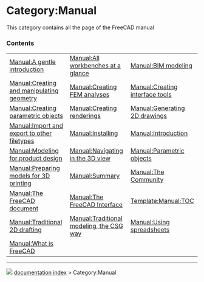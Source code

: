 # Category:Manual
This category contains all the page of the FreeCAD manual

### Contents

|     |     |     |
| --- | --- | --- |
| [Manual:A gentle introduction](Manual_A_gentle_introduction.md) | [Manual:All workbenches at a glance](Manual_All_workbenches_at_a_glance.md) | [Manual:BIM modeling](Manual_BIM_modeling.md) |
| [Manual:Creating and manipulating geometry](Manual_Creating_and_manipulating_geometry.md) | [Manual:Creating FEM analyses](Manual_Creating_FEM_analyses.md) | [Manual:Creating interface tools](Manual_Creating_interface_tools.md) |
| [Manual:Creating parametric objects](Manual_Creating_parametric_objects.md) | [Manual:Creating renderings](Manual_Creating_renderings.md) | [Manual:Generating 2D drawings](Manual_Generating_2D_drawings.md) |
| [Manual:Import and export to other filetypes](Manual_Import_and_export_to_other_filetypes.md) | [Manual:Installing](Manual_Installing.md) | [Manual:Introduction](Manual_Introduction.md) |
| [Manual:Modeling for product design](Manual_Modeling_for_product_design.md) | [Manual:Navigating in the 3D view](Manual_Navigating_in_the_3D_view.md) | [Manual:Parametric objects](Manual_Parametric_objects.md) |
| [Manual:Preparing models for 3D printing](Manual_Preparing_models_for_3D_printing.md) | [Manual:Summary](Manual_Summary.md) | [Manual:The Community](Manual_The_Community.md) |
| [Manual:The FreeCAD document](Manual_The_FreeCAD_document.md) | [Manual:The FreeCAD Interface](Manual_The_FreeCAD_Interface.md) | [Template:Manual:TOC](Template_Manual_TOC.md) |
| [Manual:Traditional 2D drafting](Manual_Traditional_2D_drafting.md) | [Manual:Traditional modeling, the CSG way](Manual_Traditional_modeling,_the_CSG_way.md) | [Manual:Using spreadsheets](Manual_Using_spreadsheets.md) |
| [Manual:What is FreeCAD](Manual_What_is_FreeCAD.md) |



---
![](images/Right_arrow.png) [documentation index](../README.md) > Category:Manual
